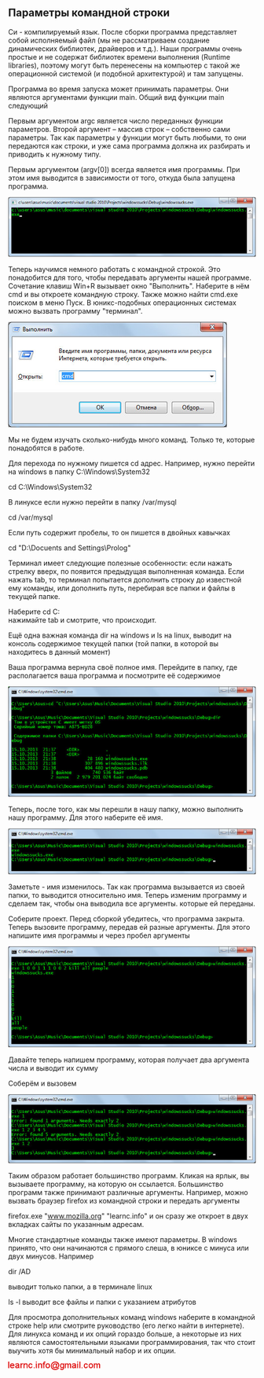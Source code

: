 ## Параметры командной строки

Си - компилируемый язык. После сборки программа представляет собой исполняемый файл (мы не рассматриваем создание динамических библиотек, 
драйверов и т.д.). Наши программы очень простые и не содержат библиотек времени выполнения (Runtime libraries), поэтому могут быть перенесены на компьютер с такой же 
операционной системой (и подобной архитектурой) и там запущены.

Программа во время запуска может принимать параметры. Они являются аргументами функции main.
Общий вид функции main следующий

Первым аргументом argc является число переданных функции параметров. Второй аргумент – массив строк – собственно сами параметры. Так как параметры у функции могут
быть любыми, то они передаются как строки, и уже сама программа должна их разбирать и приводить к нужному типу.

Первым аргументом (argv[0]) всегда является имя программы. При этом имя выводится в зависимости от того, откуда была запущена программа.

![c_cmd_mynameis.jpg](../images/c_cmd_mynameis.jpg)

Теперь научимся немного работать с командной строкой. Это понадобится для того, чтобы передавать аргументы нашей программе.
Сочетание клавиш Win+R вызывает окно "Выполнить". Наберите в нём cmd и вы откроете командную строку. Также можно найти cmd.exe поиском в меню Пуск. 
В юникс-подобных операционных системах можно вызвать программу "терминал".

![c_cmd_execute.jpg](../images/c_cmd_execute.jpg)

Мы не будем изучать сколько-нибудь много команд. Только те, которые понадобятся в работе.

Для перехода по нужному пишется cd адрес. Например, нужно перейти на windows в папку C:\Windows\System32


cd C:\Windows\System32


В линуксе если нужно перейти в папку /var/mysql


cd /var/mysql


Если путь содержит пробелы, то он пишется в двойных кавычках


cd "D:\Docuents and Settings\Prolog"


Терминал имеет следующие полезные особенности: если нажать стрелку вверх, по появится предыдущая выполненная команда. Если нажать tab, то терминал 
попытается дополнить строку до известной ему команды, или дополнить путь, перебирая все папки и файлы в текущей папке.

Наберите cd C:\
нажимайте tab и смотрите, что происходит.

Ещё одна важная команда dir на windows и ls на linux, выводит на консоль содержимое текущей папки (той папки, в которой вы находитесь в данный момент)

Ваша программа вернула своё полное имя. Перейдите в папку, где располагается ваша программа и посмотрите её содержимое

![c_cmd_debug.jpg](../images/c_cmd_debug.jpg)

Теперь, после того, как мы перешли в нашу папку, можно выполнить нашу программу. Для этого наберите её имя.

![c_cmd_exec_self.jpg](../images/c_cmd_exec_self.jpg)

Заметьте - имя изменилось. Так как программа вызывается из своей папки, то выводится относительно имя. Теперь изменим программу и сделаем так, чтобы она выводила все 
аргументы. которые ей переданы.

Соберите проект. Перед сборкой убедитесь, что  программа закрыта. Теперь вызовите программу, передав ей разные аргументы. Для этого напишите имя программы и через пробел аргументы

![c_cmd_arguments.jpg](../images/c_cmd_arguments.jpg)

Давайте теперь напишем программу, которая получает два аргумента числа и выводит их сумму

Соберём и вызовем

![c_cmd_exec.jpg](../images/c_cmd_exec.jpg)

Таким образом работает большинство программ. Кликая на ярлык, вы вызываете программу, на которую он ссылается. Большинство программ также принимают различные аргументы. Например, 
можно вызвать браузер firefox из командной строки и передать аргументы

firefox.exe "www.mozilla.org" "learnc.info" и он сразу же откроет в двух вкладках сайты по указанным адресам.

Многие стандартные команды также имеют параметры. В windows принято, что они начинаются с прямого слеша, в юниксе с минуса или двух минусов. Например


dir /AD 


выводит только папки, а в терминале linux


ls -l
выводит все файлы и папки с указанием атрибутов

Для просмотра дополнительных команд windows наберите в командной строке help или смотрите руководство (его легко найти в интернете). Для линукса команд и их опций гораздо больше, а некоторые из них являются самостоятельными языками программирования, так что стоит выучить хотя бы минимальный набор и их опции.

![mail.png](../images/mail.png)


